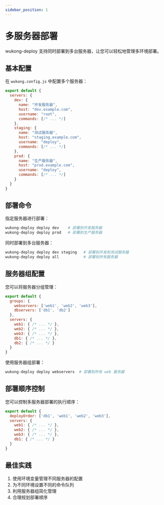 ```yaml
---
sidebar_position: 1
---
```


# 多服务器部署

wukong-deploy 支持同时部署到多台服务器，让您可以轻松地管理多环境部署。

## 基本配置

在 `wukong.config.js` 中配置多个服务器：

```javascript
export default {
  servers: {
    dev: {
      name: "开发服务器",
      host: "dev.example.com",
      username: "root",
      commands: [/* ... */]
    },
    staging: {
      name: "测试服务器",
      host: "staging.example.com",
      username: "deploy",
      commands: [/* ... */]
    },
    prod: {
      name: "生产服务器",
      host: "prod.example.com",
      username: "deploy",
      commands: [/* ... */]
    }
  }
}
```

## 部署命令

指定服务器进行部署：

```bash
wukong-deploy deploy dev    # 部署到开发服务器
wukong-deploy deploy prod   # 部署到生产服务器
```

同时部署到多台服务器：

```bash
wukong-deploy deploy dev staging   # 部署到开发和测试服务器
wukong-deploy deploy all           # 部署到所有服务器
```

## 服务器组配置

您可以将服务器分组管理：

```javascript
export default {
  groups: {
    webservers: ['web1', 'web2', 'web3'],
    dbservers: ['db1', 'db2']
  },
  servers: {
    web1: { /* ... */ },
    web2: { /* ... */ },
    web3: { /* ... */ },
    db1: { /* ... */ },
    db2: { /* ... */ }
  }
}
```

使用服务器组部署：

```bash
wukong-deploy deploy webservers  # 部署到所有 web 服务器
```

## 部署顺序控制

您可以控制多服务器部署的执行顺序：

```javascript
export default {
  deployOrder: ['db1', 'web1', 'web2', 'web3'],
  servers: {
    web1: { /* ... */ },
    web2: { /* ... */ },
    web3: { /* ... */ },
    db1: { /* ... */ }
  }
}
```

## 最佳实践

1. 使用环境变量管理不同服务器的配置
2. 为不同环境设置不同的命令队列
3. 利用服务器组简化管理
4. 合理规划部署顺序
